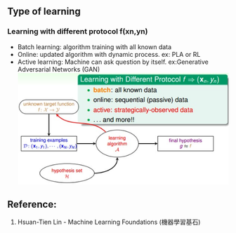 ## Type of learning

### Learning with different protocol f(xn,yn)
- Batch learning: algorithm training with all known data
- Online: updated algorithm with dynamic process. ex: PLA or RL
- Active learning: Machine can ask question by itself. ex:Generative Adversarial Networks (GAN)
<br>![image](https://github.com/yhlien1221/Machine_Learning_Foundations_and_Techniques/blob/main/Foundations/pic/9_5.jpg)<br/>


 
## Reference:
1. Hsuan-Tien Lin - Machine Learning Foundations (機器學習基石)

<!-- ref
http://naivered.github.io/2016/07/05/Study_Notes/Machine%20Learning%20Foundations/Machine-Learning-Foundations-L2-Notes-1/
https://cynthiachuang.github.io/Machine-Learning-Foundations-Study-Notes-Mathematical-Foundations-Week2/?view
-->
